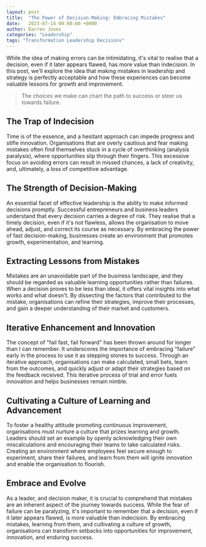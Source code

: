 ```yaml
---
layout: post
title:  "The Power of Decision-Making: Embracing Mistakes"
date:   2023-07-14 00:00:00 +0000
author: Darren Jones
categories: "Leadership"
tags: "Transformation Leadership Decisions"
---
```


While the idea of making errors can be intimidating, it's vital to realise that a decision, even if it later appears flawed, has more value than indecision. In this post, we'll explore the idea that making mistakes in leadership and strategy is perfectly acceptable and how these experiences can become valuable lessons for growth and improvement.

> The choices we make can chart the path to success or steer us towards failure. 

## The Trap of Indecision

Time is of the essence, and a hesitant approach can impede progress and stifle innovation. Organisations that are overly cautious and fear making mistakes often find themselves stuck in a cycle of overthinking (analysis paralysis), where opportunities slip through their fingers. This excessive focus on avoiding errors can result in missed chances, a lack of creativity, and, ultimately, a loss of competitive advantage.

## The Strength of Decision-Making

An essential facet of effective leadership is the ability to make informed decisions promptly. Successful entrepreneurs and business leaders understand that every decision carries a degree of risk. They realise that a timely decision, even if it's not flawless, allows the organisation to move ahead, adjust, and correct its course as necessary. By embracing the power of fast decision-making, businesses create an environment that promotes growth, experimentation, and learning.

## Extracting Lessons from Mistakes

Mistakes are an unavoidable part of the business landscape, and they should be regarded as valuable learning opportunities rather than failures. When a decision proves to be less than ideal, it offers vital insights into what works and what doesn't. By dissecting the factors that contributed to the mistake, organisations can refine their strategies, improve their processes, and gain a deeper understanding of their market and customers.

## Iterative Enhancement and Innovation

The concept of "fail fast, fail forward" has been thrown around for longer than I can remember. It underscores the importance of embracing "failure" early in the process to use it as stepping stones to success. Through an iterative approach, organisations can make calculated, small bets, learn from the outcomes, and quickly adjust or adapt their strategies based on the feedback received. This iterative process of trial and error fuels innovation and helps businesses remain nimble.

## Cultivating a Culture of Learning and Advancement

To foster a healthy attitude promoting continuous improvement, organisations must nurture a culture that prizes learning and growth. Leaders should set an example by openly acknowledging their own miscalculations and encouraging their teams to take calculated risks. Creating an environment where employees feel secure enough to experiment, share their failures, and learn from them will ignite innovation and enable the organisation to flourish.

## Embrace and Evolve

As a leader, and decision maker, it is crucial to comprehend that mistakes are an inherent aspect of the journey towards success. While the fear of failure can be paralyzing, it's important to remember that a decision, even if it later appears flawed, is more valuable than indecision. By embracing mistakes, learning from them, and cultivating a culture of growth, organisations can transform setbacks into opportunities for improvement, innovation, and enduring success.